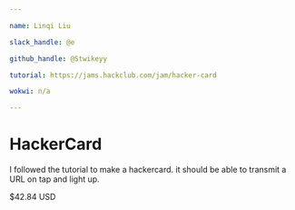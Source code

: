 ```yaml
---

name: Linqi Liu

slack_handle: @e

github_handle: @Stwikeyy

tutorial: https://jams.hackclub.com/jam/hacker-card

wokwi: n/a

---
```


# HackerCard


I followed the tutorial to make a hackercard. it should be able to transmit a URL on tap and light up.


$42.84 USD
